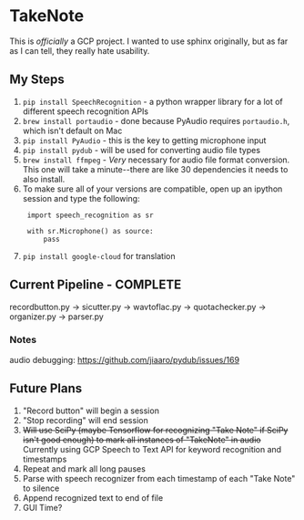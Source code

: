 # TakeNote

This is *officially* a GCP project. I wanted to use sphinx originally, but as far as I can tell, they really hate usability.

## My Steps

1. `pip install SpeechRecognition` - a python wrapper library for a lot of different speech recognition APIs
2. `brew install portaudio` - done because PyAudio requires `portaudio.h`, which isn't default on Mac
3. `pip install PyAudio` - this is the key to getting microphone input
4. `pip install pydub` - will be used for converting audio file types
5. `brew install ffmpeg` - *Very* necessary for audio file format conversion. This one will take a minute--there are like 30 dependencies it needs to also install.
6. To make sure all of your versions are compatible, open up an ipython session and type the following:
   ```
	import speech_recognition as sr

	with sr.Microphone() as source:
		pass
   ```
7. `pip install google-cloud` for translation


## Current Pipeline - COMPLETE

recordbutton.py -> sicutter.py -> wavtoflac.py -> quotachecker.py -> organizer.py -> parser.py


### Notes
audio debugging: https://github.com/jiaaro/pydub/issues/169


## Future Plans

1. "Record button" will begin a session
2. "Stop recording" will end session
3. ~~Will use SciPy (maybe Tensorflow for recognizing "Take Note" if SciPy isn't good enough) to mark all instances of "TakeNote" in audio~~ Currently using GCP Speech to Text API for keyword recognition and timestamps
4. Repeat and mark all long pauses
5. Parse with speech recognizer from each timestamp of each "Take Note" to silence
6. Append recognized text to end of file
7. GUI Time?